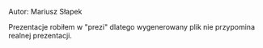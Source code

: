 Autor: Mariusz Słapek  

Prezentacje robiłem w "prezi" dlatego wygenerowany plik nie przypomina realnej prezentacji.  